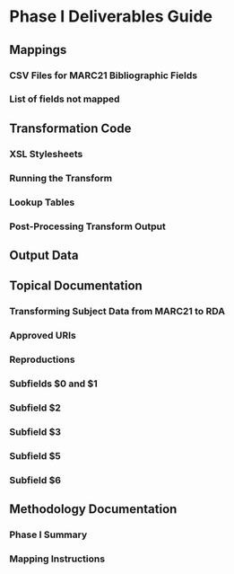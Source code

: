 # Phase I Deliverables Guide
## Mappings
### CSV Files for MARC21 Bibliographic Fields
### List of fields not mapped
## Transformation Code
### XSL Stylesheets
### Running the Transform
### Lookup Tables
### Post-Processing Transform Output
## Output Data
## Topical Documentation
### Transforming Subject Data from MARC21 to RDA
### Approved URIs
### Reproductions
### Subfields $0 and $1
### Subfield $2
### Subfield $3
### Subfield $5
### Subfield $6
## Methodology Documentation
### Phase I Summary
### Mapping Instructions

